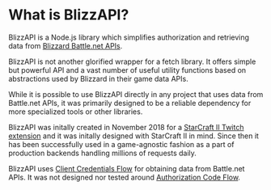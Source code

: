# What is BlizzAPI?

BlizzAPI is a Node.js library which simplifies authorization and retrieving data from [Blizzard Battle.net APIs](https://develop.battle.net/documentation).

BlizzAPI is not another glorified wrapper for a fetch library. It offers simple but powerful API and a vast number of useful utility functions based on abstractions used by Blizzard in their game data APIs.

While it is possible to use BlizzAPI directly in any project that uses data from Battle.net APIs, it was primarily designed to be a reliable dependency for more specialized tools or other libraries.

BlizzAPI was initally created in November 2018 for a [StarCraft II Twitch extension](https://www.twitch.tv/ext/wg56zk271bqja047pknv3pk65m0rbr) and it was initally designed with StarCraft II in mind. Since then it has been successfully used in a game-agnostic fashion as a part of production backends handling millions of requests daily.

BlizzAPI uses [Client Credentials Flow](https://develop.battle.net/documentation/guides/using-oauth/client-credentials-flow) for obtaining data from Battle.net APIs. It was not designed nor tested around [Authorization Code Flow](https://develop.battle.net/documentation/guides/using-oauth/authorization-code-flow).
